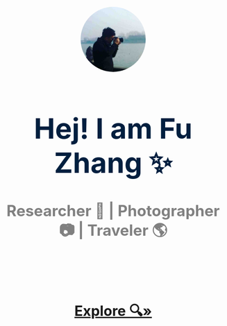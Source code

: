 

<!-- PROJECT LOGO -->
<html>
<body>
<br />
<div align="center">
  <a href="">
    <img class="avatar" src="pics/longtime.jpg" alt="Logo">
  </a>

  <h1 align="center" id="title-name">Hej! I am Fu Zhang ✨</h1>
  <h3 id="role-subtitle">Researcher 🔬 | Photographer 📷 | Traveler 🌎</h3>


  <h3 class="start-link" > <a href="/pages/hello"><strong>Explore 🔍»</strong></a></h3>
</div>
</body>
<style>
#title-name{
  font-size: 65px; 
  font-weight: bold;
      color: #001F3F; /* Ensure title has the navy blue color for smaller screens as well */
}
#role-subtitle{
  font-size: 35px; 
      color: gray; /* Ensure subtitle has the gray color for smaller screens as well */
}
.start-link{
  font-size: 2.3em;
  margin-top: 4em;
}
.start-link:hover{
  font-size: 2.3em;
  margin-top: 4em;
  text-decoration: underline;
}
.avatar {
  vertical-align: middle;
  width: 150px;
  height: 150px;
  border-radius: 50%;
}
  @media only screen and (max-width: 600px) {
    .avatar {
        vertical-align: middle;
        width: 100px;
        height: 100px;
        border-radius: 50%;
      }
      #title-name{
        font-size: 25px;
        font-weight: bold;
        color: #001F3F;
      }
      #role-subtitle{
        font-size: 16px;
      }
    .start-link{
      font-size: 1.3em;
      margin-top: 3.3em;
    }
    .start-link:hover{
      font-size: 1.3em;
      margin-top: 3em;
      text-decoration: underline;
    }
   }

</style>

</html>



<!-- ![color](#D4F6FF)  -->